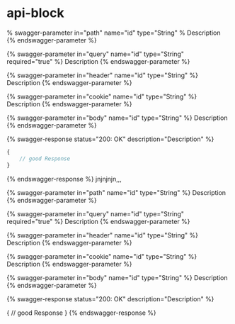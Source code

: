 # api-block

% swagger-parameter in="path" name="id" type="String" %
Description
{% endswagger-parameter %}

{% swagger-parameter in="query" name="id" type="String" required="true" %}
Description
{% endswagger-parameter %}

{% swagger-parameter in="header" name="id" type="String" %}
Description
{% endswagger-parameter %}

{% swagger-parameter in="cookie" name="id" type="String" %}
Description
{% endswagger-parameter %}

{% swagger-parameter in="body" name="id" type="String" %}
Description
{% endswagger-parameter %}

{% swagger-response status="200: OK" description="Description" %}
```javascript
{
    // good Response
}
```
{% endswagger-response %}
jnjnjnjn,,,

{% swagger-parameter in="path" name="id" type="String" %} Description {% endswagger-parameter %}

{% swagger-parameter in="query" name="id" type="String" required="true" %} Description {% endswagger-parameter %}

{% swagger-parameter in="header" name="id" type="String" %} Description {% endswagger-parameter %}

{% swagger-parameter in="cookie" name="id" type="String" %} Description {% endswagger-parameter %}

{% swagger-parameter in="body" name="id" type="String" %} Description {% endswagger-parameter %}

{% swagger-response status="200: OK" description="Description" %}

{
    // good Response
}
{% endswagger-response %} 
